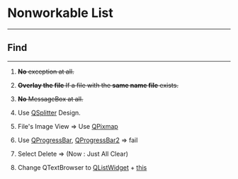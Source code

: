 # Nonworkable List
---
## Find
---
1. ~~__No__ exception at all.~~

2. ~~__Overlay the file__ If a file with the __same name file__ exists.~~

3. ~~__No__ MessageBox at all.~~

4. Use [QSplitter](https://wikidocs.net/32154) Design.

5. File's Image View => Use [QPixmap](https://wikidocs.net/33768)

6. Use [QProgressBar](https://wikidocs.net/21941), [QProgressBar2](https://tjjourney7.tistory.com/14) => fail

7. Select Delete => (Now : Just All Clear)

9. Change QTextBrowser to [QListWidget](https://pythonbasics.org/pyqt-list-box/) + [this](https://wikidocs.net/35496)
